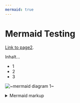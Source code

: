 ```yaml
---
mermaid: true
---
```

# Mermaid Testing

[Link to page2](./page2.md).

Inhalt... 
* 1
* 2
* 3

<!-- generated by mermaid compile action - START -->
![~mermaid diagram 1~](//docs/assets/images/docs_index-md-1.svg)
<details>
  <summary>Mermaid markup</summary>

```mermaid
graph TD;
    A-->B;
    B-->C;
    B-->A;
    B-->D;
```

</details>
<!-- generated by mermaid compile action - END -->
